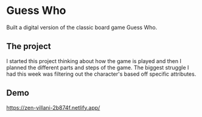 # Guess Who

Built a digital version of the classic board game Guess Who. 

## The project

I started this project thinking about how the game is played and then I planned the different parts and steps of the game. The biggest struggle I had this week was filtering out the character's based off specific attributes.

## Demo

https://zen-villani-2b874f.netlify.app/

